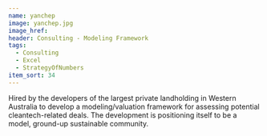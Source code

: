```yaml
---
name: yanchep
image: yanchep.jpg
image_href: 
header: Consulting - Modeling Framework
tags:
  - Consulting
  - Excel
  - StrategyOfNumbers
item_sort: 34
---
```

Hired by the developers of the largest private landholding in Western Australia to develop a modeling/valuation framework for assessing potential cleantech-related deals. The development is positioning itself to be a model, ground-up sustainable community.
